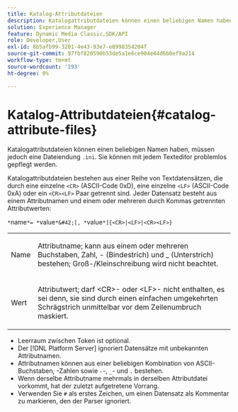 ```yaml
---
title: Katalog-Attributdateien
description: Katalogattributdateien können einen beliebigen Namen haben, müssen jedoch eine Dateiendung .ini aufweisen. Sie können mit jedem Texteditor problemlos gepflegt werden.
solution: Experience Manager
feature: Dynamic Media Classic,SDK/API
role: Developer,User
exl-id: 8b5afb99-3201-4e43-93e7-e8998354204f
source-git-commit: 97fbf820590b53de5a1e6ce904e44d6b0ef9a214
workflow-type: tm+mt
source-wordcount: '193'
ht-degree: 0%

---
```


# Katalog-Attributdateien{#catalog-attribute-files}

Katalogattributdateien können einen beliebigen Namen haben, müssen jedoch eine Dateiendung `.ini`. Sie können mit jedem Texteditor problemlos gepflegt werden.

Katalogattributdateien bestehen aus einer Reihe von Textdatensätzen, die durch eine einzelne `<CR>` (ASCII-Code 0xD), eine einzelne `<LF>` (ASCII-Code 0xA) oder ein `<CR><LF>` Paar getrennt sind. Jeder Datensatz besteht aus einem Attributnamen und einem oder mehreren durch Kommas getrennten Attributwerten:

`*`name`*= *`value`*&#42;[, *`value`*]{<CR>|<LF>|<CR><LF>}`

<table id="simpletable_8454AD549FDA421BA1469CDA44132773"> 
 <tr class="strow"> 
  <td class="stentry"> <p> <span class="codeph"> <span class="varname"> Name </span> </span> </p> </td> 
  <td class="stentry"> <p>Attributname; kann aus einem oder mehreren Buchstaben, Zahl, - (Bindestrich) und _ (Unterstrich) bestehen; Groß-/Kleinschreibung wird nicht beachtet.</p> </td> 
 </tr> 
 <tr class="strow"> 
  <td class="stentry"> <p> <span class="codeph"> <span class="varname"> Wert </span> </span> </p> </td> 
  <td class="stentry"> <p>Attributwert; darf <span class="codeph"> &lt;CR&gt;-</span> oder <span class="codeph"> &lt;LF&gt;-</span> nicht enthalten, es sei denn, sie sind durch einen einfachen umgekehrten Schrägstrich unmittelbar vor dem Zeilenumbruch maskiert. </p> </td> 
 </tr> 
</table>

* Leerraum zwischen Token ist optional.
* Der [!DNL Platform Server] ignoriert Datensätze mit unbekannten Attributnamen.
* Attributnamen können aus einer beliebigen Kombination von ASCII-Buchstaben, -Zahlen sowie `-`-, `_`- und `.` bestehen.
* Wenn derselbe Attributname mehrmals in derselben Attributdatei vorkommt, hat der zuletzt aufgetretene Vorrang.
* Verwenden Sie `#` als erstes Zeichen, um einen Datensatz als Kommentar zu markieren, den der Parser ignoriert.
